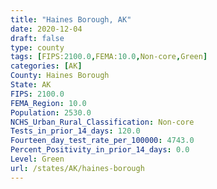 ```yaml
---
title: "Haines Borough, AK"
date: 2020-12-04
draft: false
type: county
tags: [FIPS:2100.0,FEMA:10.0,Non-core,Green]
categories: [AK]
County: Haines Borough
State: AK
FIPS: 2100.0
FEMA_Region: 10.0
Population: 2530.0
NCHS_Urban_Rural_Classification: Non-core
Tests_in_prior_14_days: 120.0
Fourteen_day_test_rate_per_100000: 4743.0
Percent_Positivity_in_prior_14_days: 0.0
Level: Green
url: /states/AK/haines-borough
---
```



